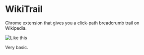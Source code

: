 # WikiTrail

Chrome extension that gives you a click-path breadcrumb trail on Wikipedia. 

![Like this](http://o7.no/HTFBrA)

Very basic.
